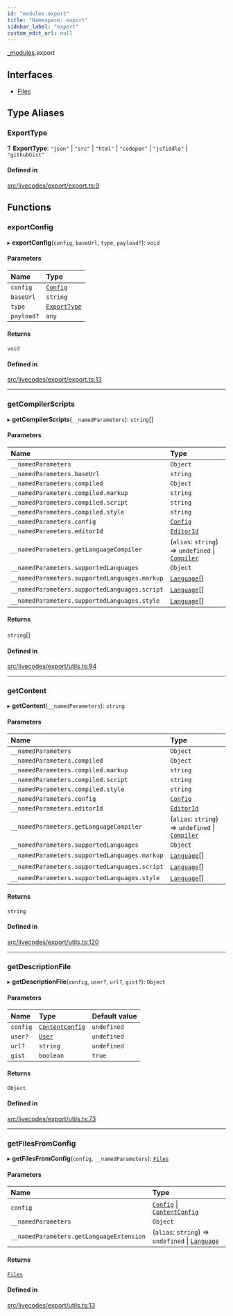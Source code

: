 ```yaml
---
id: "modules.export"
title: "Namespace: export"
sidebar_label: "export"
custom_edit_url: null
---
```


[_modules](../modules/modules.md).export

## Interfaces

- [Files](../interfaces/modules.export.Files.md)

## Type Aliases

### ExportType

Ƭ **ExportType**: ``"json"`` \| ``"src"`` \| ``"html"`` \| ``"codepen"`` \| ``"jsfiddle"`` \| ``"githubGist"``

#### Defined in

[src/livecodes/export/export.ts:9](https://github.com/live-codes/livecodes/blob/0b19ad3/src/livecodes/export/export.ts#L9)

## Functions

### exportConfig

▸ **exportConfig**(`config`, `baseUrl`, `type`, `payload?`): `void`

#### Parameters

| Name | Type |
| :------ | :------ |
| `config` | [`Config`](../interfaces/main.Config.md) |
| `baseUrl` | `string` |
| `type` | [`ExportType`](modules.export.md#exporttype) |
| `payload?` | `any` |

#### Returns

`void`

#### Defined in

[src/livecodes/export/export.ts:13](https://github.com/live-codes/livecodes/blob/0b19ad3/src/livecodes/export/export.ts#L13)

___

### getCompilerScripts

▸ **getCompilerScripts**(`__namedParameters`): `string`[]

#### Parameters

| Name | Type |
| :------ | :------ |
| `__namedParameters` | `Object` |
| `__namedParameters.baseUrl` | `string` |
| `__namedParameters.compiled` | `Object` |
| `__namedParameters.compiled.markup` | `string` |
| `__namedParameters.compiled.script` | `string` |
| `__namedParameters.compiled.style` | `string` |
| `__namedParameters.config` | [`Config`](../interfaces/main.Config.md) |
| `__namedParameters.editorId` | [`EditorId`](modules.models.md#editorid) |
| `__namedParameters.getLanguageCompiler` | (`alias`: `string`) => `undefined` \| [`Compiler`](../interfaces/modules.models.Compiler.md) |
| `__namedParameters.supportedLanguages` | `Object` |
| `__namedParameters.supportedLanguages.markup` | [`Language`](modules.models.md#language)[] |
| `__namedParameters.supportedLanguages.script` | [`Language`](modules.models.md#language)[] |
| `__namedParameters.supportedLanguages.style` | [`Language`](modules.models.md#language)[] |

#### Returns

`string`[]

#### Defined in

[src/livecodes/export/utils.ts:94](https://github.com/live-codes/livecodes/blob/0b19ad3/src/livecodes/export/utils.ts#L94)

___

### getContent

▸ **getContent**(`__namedParameters`): `string`

#### Parameters

| Name | Type |
| :------ | :------ |
| `__namedParameters` | `Object` |
| `__namedParameters.compiled` | `Object` |
| `__namedParameters.compiled.markup` | `string` |
| `__namedParameters.compiled.script` | `string` |
| `__namedParameters.compiled.style` | `string` |
| `__namedParameters.config` | [`Config`](../interfaces/main.Config.md) |
| `__namedParameters.editorId` | [`EditorId`](modules.models.md#editorid) |
| `__namedParameters.getLanguageCompiler` | (`alias`: `string`) => `undefined` \| [`Compiler`](../interfaces/modules.models.Compiler.md) |
| `__namedParameters.supportedLanguages` | `Object` |
| `__namedParameters.supportedLanguages.markup` | [`Language`](modules.models.md#language)[] |
| `__namedParameters.supportedLanguages.script` | [`Language`](modules.models.md#language)[] |
| `__namedParameters.supportedLanguages.style` | [`Language`](modules.models.md#language)[] |

#### Returns

`string`

#### Defined in

[src/livecodes/export/utils.ts:120](https://github.com/live-codes/livecodes/blob/0b19ad3/src/livecodes/export/utils.ts#L120)

___

### getDescriptionFile

▸ **getDescriptionFile**(`config`, `user?`, `url?`, `gist?`): `Object`

#### Parameters

| Name | Type | Default value |
| :------ | :------ | :------ |
| `config` | [`ContentConfig`](../interfaces/modules.models.ContentConfig.md) | `undefined` |
| `user?` | [`User`](../interfaces/modules.models.User.md) | `undefined` |
| `url?` | `string` | `undefined` |
| `gist` | `boolean` | `true` |

#### Returns

`Object`

#### Defined in

[src/livecodes/export/utils.ts:73](https://github.com/live-codes/livecodes/blob/0b19ad3/src/livecodes/export/utils.ts#L73)

___

### getFilesFromConfig

▸ **getFilesFromConfig**(`config`, `__namedParameters`): [`Files`](../interfaces/modules.export.Files.md)

#### Parameters

| Name | Type |
| :------ | :------ |
| `config` | [`Config`](../interfaces/main.Config.md) \| [`ContentConfig`](../interfaces/modules.models.ContentConfig.md) |
| `__namedParameters` | `Object` |
| `__namedParameters.getLanguageExtension` | (`alias`: `string`) => `undefined` \| [`Language`](modules.models.md#language) |

#### Returns

[`Files`](../interfaces/modules.export.Files.md)

#### Defined in

[src/livecodes/export/utils.ts:13](https://github.com/live-codes/livecodes/blob/0b19ad3/src/livecodes/export/utils.ts#L13)
